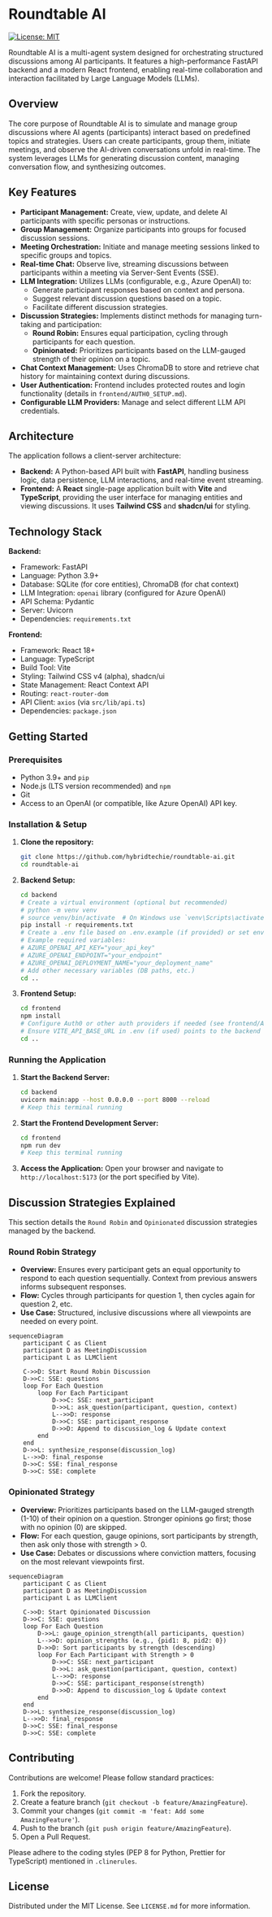 # Roundtable AI

[![License: MIT](https://img.shields.io/badge/License-MIT-yellow.svg)](https://opensource.org/licenses/MIT) <!-- Assuming MIT License based on common practice -->

Roundtable AI is a multi-agent system designed for orchestrating structured discussions among AI participants. It features a high-performance FastAPI backend and a modern React frontend, enabling real-time collaboration and interaction facilitated by Large Language Models (LLMs).

## Overview

The core purpose of Roundtable AI is to simulate and manage group discussions where AI agents (participants) interact based on predefined topics and strategies. Users can create participants, group them, initiate meetings, and observe the AI-driven conversations unfold in real-time. The system leverages LLMs for generating discussion content, managing conversation flow, and synthesizing outcomes.

## Key Features

*   **Participant Management:** Create, view, update, and delete AI participants with specific personas or instructions.
*   **Group Management:** Organize participants into groups for focused discussion sessions.
*   **Meeting Orchestration:** Initiate and manage meeting sessions linked to specific groups and topics.
*   **Real-time Chat:** Observe live, streaming discussions between participants within a meeting via Server-Sent Events (SSE).
*   **LLM Integration:** Utilizes LLMs (configurable, e.g., Azure OpenAI) to:
    *   Generate participant responses based on context and persona.
    *   Suggest relevant discussion questions based on a topic.
    *   Facilitate different discussion strategies.
*   **Discussion Strategies:** Implements distinct methods for managing turn-taking and participation:
    *   **Round Robin:** Ensures equal participation, cycling through participants for each question.
    *   **Opinionated:** Prioritizes participants based on the LLM-gauged strength of their opinion on a topic.
*   **Chat Context Management:** Uses ChromaDB to store and retrieve chat history for maintaining context during discussions.
*   **User Authentication:** Frontend includes protected routes and login functionality (details in `frontend/AUTH0_SETUP.md`).
*   **Configurable LLM Providers:** Manage and select different LLM API credentials.

## Architecture

The application follows a client-server architecture:

*   **Backend:** A Python-based API built with **FastAPI**, handling business logic, data persistence, LLM interactions, and real-time event streaming.
*   **Frontend:** A **React** single-page application built with **Vite** and **TypeScript**, providing the user interface for managing entities and viewing discussions. It uses **Tailwind CSS** and **shadcn/ui** for styling.

## Technology Stack

**Backend:**
*   Framework: FastAPI
*   Language: Python 3.9+
*   Database: SQLite (for core entities), ChromaDB (for chat context)
*   LLM Integration: `openai` library (configured for Azure OpenAI)
*   API Schema: Pydantic
*   Server: Uvicorn
*   Dependencies: `requirements.txt`

**Frontend:**
*   Framework: React 18+
*   Language: TypeScript
*   Build Tool: Vite
*   Styling: Tailwind CSS v4 (alpha), shadcn/ui
*   State Management: React Context API
*   Routing: `react-router-dom`
*   API Client: `axios` (via `src/lib/api.ts`)
*   Dependencies: `package.json`

## Getting Started

### Prerequisites

*   Python 3.9+ and `pip`
*   Node.js (LTS version recommended) and `npm`
*   Git
*   Access to an OpenAI (or compatible, like Azure OpenAI) API key.

### Installation & Setup

1.  **Clone the repository:**
    ```bash
    git clone https://github.com/hybridtechie/roundtable-ai.git
    cd roundtable-ai
    ```

2.  **Backend Setup:**
    ```bash
    cd backend
    # Create a virtual environment (optional but recommended)
    # python -m venv venv
    # source venv/bin/activate  # On Windows use `venv\Scripts\activate`
    pip install -r requirements.txt
    # Create a .env file based on .env.example (if provided) or set environment variables:
    # Example required variables:
    # AZURE_OPENAI_API_KEY="your_api_key"
    # AZURE_OPENAI_ENDPOINT="your_endpoint"
    # AZURE_OPENAI_DEPLOYMENT_NAME="your_deployment_name"
    # Add other necessary variables (DB paths, etc.)
    cd ..
    ```

3.  **Frontend Setup:**
    ```bash
    cd frontend
    npm install
    # Configure Auth0 or other auth providers if needed (see frontend/AUTH0_SETUP.md)
    # Ensure VITE_API_BASE_URL in .env (if used) points to the backend (default: http://localhost:8000)
    cd ..
    ```

### Running the Application

1.  **Start the Backend Server:**
    ```bash
    cd backend
    uvicorn main:app --host 0.0.0.0 --port 8000 --reload
    # Keep this terminal running
    ```

2.  **Start the Frontend Development Server:**
    ```bash
    cd frontend
    npm run dev
    # Keep this terminal running
    ```

3.  **Access the Application:**
    Open your browser and navigate to `http://localhost:5173` (or the port specified by Vite).

## Discussion Strategies Explained

This section details the `Round Robin` and `Opinionated` discussion strategies managed by the backend.

### Round Robin Strategy

*   **Overview:** Ensures every participant gets an equal opportunity to respond to each question sequentially. Context from previous answers informs subsequent responses.
*   **Flow:** Cycles through participants for question 1, then cycles again for question 2, etc.
*   **Use Case:** Structured, inclusive discussions where all viewpoints are needed on every point.

```mermaid
sequenceDiagram
    participant C as Client
    participant D as MeetingDiscussion
    participant L as LLMClient

    C->>D: Start Round Robin Discussion
    D->>C: SSE: questions
    loop For Each Question
        loop For Each Participant
            D->>C: SSE: next_participant
            D->>L: ask_question(participant, question, context)
            L-->>D: response
            D->>C: SSE: participant_response
            D->>D: Append to discussion_log & Update context
        end
    end
    D->>L: synthesize_response(discussion_log)
    L-->>D: final_response
    D->>C: SSE: final_response
    D->>C: SSE: complete
```

### Opinionated Strategy

*   **Overview:** Prioritizes participants based on the LLM-gauged strength (1-10) of their opinion on a question. Stronger opinions go first; those with no opinion (0) are skipped.
*   **Flow:** For each question, gauge opinions, sort participants by strength, then ask only those with strength > 0.
*   **Use Case:** Debates or discussions where conviction matters, focusing on the most relevant viewpoints first.

```mermaid
sequenceDiagram
    participant C as Client
    participant D as MeetingDiscussion
    participant L as LLMClient

    C->>D: Start Opinionated Discussion
    D->>C: SSE: questions
    loop For Each Question
        D->>L: gauge_opinion_strength(all participants, question)
        L-->>D: opinion_strengths (e.g., {pid1: 8, pid2: 0})
        D->>D: Sort participants by strength (descending)
        loop For Each Participant with Strength > 0
            D->>C: SSE: next_participant
            D->>L: ask_question(participant, question, context)
            L-->>D: response
            D->>C: SSE: participant_response(strength)
            D->>D: Append to discussion_log & Update context
        end
    end
    D->>L: synthesize_response(discussion_log)
    L-->>D: final_response
    D->>C: SSE: final_response
    D->>C: SSE: complete
```

## Contributing

Contributions are welcome! Please follow standard practices:

1.  Fork the repository.
2.  Create a feature branch (`git checkout -b feature/AmazingFeature`).
3.  Commit your changes (`git commit -m 'feat: Add some AmazingFeature'`).
4.  Push to the branch (`git push origin feature/AmazingFeature`).
5.  Open a Pull Request.

Please adhere to the coding styles (PEP 8 for Python, Prettier for TypeScript) mentioned in `.clinerules`.

## License

Distributed under the MIT License. See `LICENSE.md` for more information.
